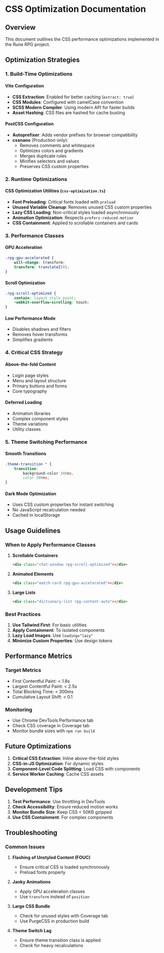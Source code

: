 # CSS Optimization Documentation

## Overview

This document outlines the CSS performance optimizations implemented in the Rune RPG project.

## Optimization Strategies

### 1. Build-Time Optimizations

#### Vite Configuration

- **CSS Extraction**: Enabled for better caching (`extract: true`)
- **CSS Modules**: Configured with camelCase convention
- **SCSS Modern Compiler**: Using modern API for faster builds
- **Asset Hashing**: CSS files are hashed for cache busting

#### PostCSS Configuration

- **Autoprefixer**: Adds vendor prefixes for browser compatibility
- **cssnano** (Production only):
    - Removes comments and whitespace
    - Optimizes colors and gradients
    - Merges duplicate rules
    - Minifies selectors and values
    - Preserves CSS custom properties

### 2. Runtime Optimizations

#### CSS Optimization Utilities (`css-optimization.ts`)

- **Font Preloading**: Critical fonts loaded with `preload`
- **Unused Variable Cleanup**: Removes unused CSS custom properties
- **Lazy CSS Loading**: Non-critical styles loaded asynchronously
- **Animation Optimization**: Respects `prefers-reduced-motion`
- **CSS Containment**: Applied to scrollable containers and cards

### 3. Performance Classes

#### GPU Acceleration

```scss
.rpg-gpu-accelerated {
	will-change: transform;
	transform: translateZ(0);
}
```

#### Scroll Optimization

```scss
.rpg-scroll-optimized {
	contain: layout style paint;
	-webkit-overflow-scrolling: touch;
}
```

#### Low Performance Mode

- Disables shadows and filters
- Removes hover transforms
- Simplifies gradients

### 4. Critical CSS Strategy

#### Above-the-fold Content

- Login page styles
- Menu and layout structure
- Primary buttons and forms
- Core typography

#### Deferred Loading

- Animation libraries
- Complex component styles
- Theme variations
- Utility classes

### 5. Theme Switching Performance

#### Smooth Transitions

```scss
.theme-transition * {
	transition:
		background-color 300ms,
		color 300ms;
}
```

#### Dark Mode Optimization

- Uses CSS custom properties for instant switching
- No JavaScript recalculation needed
- Cached in localStorage

## Usage Guidelines

### When to Apply Performance Classes

1. **Scrollable Containers**

    ```html
    <div class="chat-window rpg-scroll-optimized"></div>
    ```

2. **Animated Elements**

    ```html
    <div class="match-card rpg-gpu-accelerated"></div>
    ```

3. **Large Lists**
    ```html
    <div class="dictionary-list rpg-content-auto"></div>
    ```

### Best Practices

1. **Use Tailwind First**: For basic utilities
2. **Apply Containment**: To isolated components
3. **Lazy Load Images**: Use `loading="lazy"`
4. **Minimize Custom Properties**: Use design tokens

## Performance Metrics

### Target Metrics

- First Contentful Paint: < 1.8s
- Largest Contentful Paint: < 2.5s
- Total Blocking Time: < 300ms
- Cumulative Layout Shift: < 0.1

### Monitoring

- Use Chrome DevTools Performance tab
- Check CSS coverage in Coverage tab
- Monitor bundle sizes with `npm run build`

## Future Optimizations

1. **Critical CSS Extraction**: Inline above-the-fold styles
2. **CSS-in-JS Optimization**: For dynamic styles
3. **Component-Level Code Splitting**: Load CSS with components
4. **Service Worker Caching**: Cache CSS assets

## Development Tips

1. **Test Performance**: Use throttling in DevTools
2. **Check Accessibility**: Ensure reduced motion works
3. **Monitor Bundle Size**: Keep CSS < 50KB gzipped
4. **Use CSS Containment**: For complex components

## Troubleshooting

### Common Issues

1. **Flashing of Unstyled Content (FOUC)**

    - Ensure critical CSS is loaded synchronously
    - Preload fonts properly

2. **Janky Animations**

    - Apply GPU acceleration classes
    - Use `transform` instead of `position`

3. **Large CSS Bundle**

    - Check for unused styles with Coverage tab
    - Use PurgeCSS in production build

4. **Theme Switch Lag**
    - Ensure theme transition class is applied
    - Check for heavy recalculations
